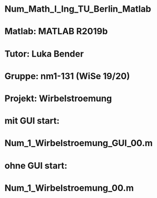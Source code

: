 # Num_Math_I_Ing_TU_Berlin_Matlab
# Matlab:	MATLAB R2019b
# Tutor:	Luka Bender
# Gruppe:	nm1-131 (WiSe 19/20)
# Projekt: Wirbelstroemung

# mit GUI start:
# 	Num_1_Wirbelstroemung_GUI_00.m

# ohne GUI start:
# 	Num_1_Wirbelstroemung_00.m
